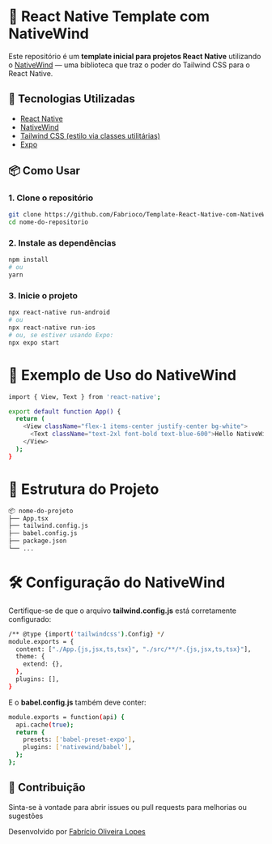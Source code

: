 # 📱 React Native Template com NativeWind

Este repositório é um **template inicial para projetos React Native** utilizando o [NativeWind](https://www.nativewind.dev/) — uma biblioteca que traz o poder do Tailwind CSS para o React Native.

## 🚀 Tecnologias Utilizadas

- [React Native](https://reactnative.dev/)
- [NativeWind](https://www.nativewind.dev/)
- [Tailwind CSS (estilo via classes utilitárias)](https://tailwindcss.com/)
- [Expo](https://expo.dev/)

## 📦 Como Usar

### 1. Clone o repositório

```bash
git clone https://github.com/Fabrioco/Template-React-Native-com-NativeWind.git
cd nome-do-repositorio
```

### 2. Instale as dependências

```bash
npm install
# ou
yarn
```

### 3. Inicie o projeto

```bash
npx react-native run-android
# ou
npx react-native run-ios
# ou, se estiver usando Expo:
npx expo start
```

# 🎨 Exemplo de Uso do NativeWind

```bash
import { View, Text } from 'react-native';

export default function App() {
  return (
    <View className="flex-1 items-center justify-center bg-white">
      <Text className="text-2xl font-bold text-blue-600">Hello NativeWind!</Text>
    </View>
  );
}
```

# 📁 Estrutura do Projeto

```bash
📦 nome-do-projeto
├── App.tsx
├── tailwind.config.js
├── babel.config.js
├── package.json
└── ...
```

# 🛠 Configuração do NativeWind

Certifique-se de que o arquivo **tailwind.config.js** está corretamente configurado:

```bash
/** @type {import('tailwindcss').Config} */
module.exports = {
  content: ["./App.{js,jsx,ts,tsx}", "./src/**/*.{js,jsx,ts,tsx}"],
  theme: {
    extend: {},
  },
  plugins: [],
}
```

E o **babel.config.js** também deve conter:

```bash
module.exports = function(api) {
  api.cache(true);
  return {
    presets: ['babel-preset-expo'],
    plugins: ['nativewind/babel'],
  };
};
```

## 🤝 Contribuição
Sinta-se à vontade para abrir issues ou pull requests para melhorias ou sugestões


Desenvolvido por [Fabrício Oliveira Lopes](github.com/Fabrioco)
